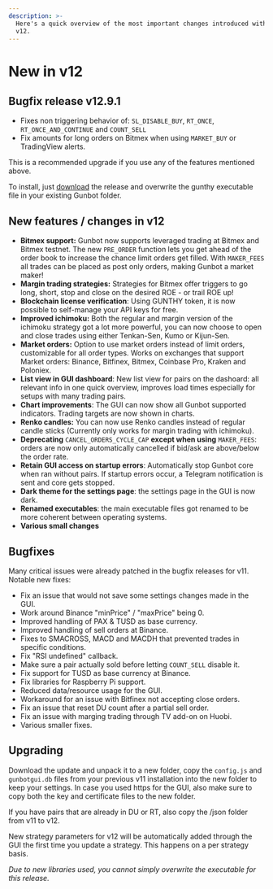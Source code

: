 ```yaml
---
description: >-
  Here's a quick overview of the most important changes introduced with Gunbot
  v12.
---
```


# New in v12

## Bugfix release v12.9.1

* Fixes non triggering behavior of: `SL_DISABLE_BUY`, `RT_ONCE`, `RT_ONCE_AND_CONTINUE` and `COUNT_SELL`
* Fix amounts for long orders on Bitmex when using `MARKET_BUY` or TradingView alerts.

This is a recommended upgrade if you use any of the features mentioned above.

To install, just [download](../../setup-and-general-settings/installation/download.md) the release and overwrite the gunthy executable file in your existing Gunbot folder.

## New features / changes in v12

* **Bitmex support:** Gunbot now supports leveraged trading at Bitmex and Bitmex testnet. The new `PRE_ORDER` function lets you get ahead of the order book to increase the chance limit orders get filled. With `MAKER_FEES` all trades can be placed as post only orders, making Gunbot a market maker!
* **Margin trading strategies:** Strategies for Bitmex offer triggers to go long, short, stop and close on the desired ROE - or trail ROE up!
* **Blockchain license verification**: Using GUNTHY token, it is now possible to self-manage your API keys for free. 
* **Improved ichimoku:** Both the regular and margin version of the ichimoku strategy got a lot more powerful, you can now choose to open and close trades using either Tenkan-Sen, Kumo or Kijun-Sen.
* **Market orders:** Option to use market orders instead of limit orders, customizable for all order types. Works on exchanges that support Market orders: Binance, Bitfinex, Bitmex, Coinbase Pro, Kraken and Poloniex.
* **List view in GUI dashboard**: New list view for pairs on the dashoard: all relevant info in one quick overview, improves load times especially for setups with many trading pairs.
* **Chart improvements**: The GUI can now show all Gunbot supported indicators. Trading targets are now shown in charts.
* **Renko candles:** You can now use Renko candles instead of regular candle sticks \(Currently only works for margin trading with ichimoku\).
* **Deprecating** `CANCEL_ORDERS_CYCLE_CAP` **except when using** `MAKER_FEES`: orders are now only automatically cancelled if bid/ask are above/below the order rate.
* **Retain GUI access on startup errors**: Automatically stop Gunbot core when ran without pairs. If startup errors occur, a Telegram notification is sent and core gets stopped.
* **Dark theme for the settings page**: the settings page in the GUI is now dark.
* **Renamed executables**: the main executable files got renamed to be more coherent between operating systems.
* **Various small changes**

## **Bugfixes**

Many critical issues were already patched in the bugfix releases for v11. Notable new fixes:

* Fix an issue that would not save some settings changes made in the GUI.
* Work around Binance "minPrice" / "maxPrice" being 0.
* Improved handling of PAX & TUSD as base currency.
* Improved handling of sell orders at Binance.
* Fixes to SMACROSS, MACD and MACDH that prevented trades in specific conditions.
* Fix "RSI undefined" callback.
* Make sure a pair actually sold before letting `COUNT_SELL` disable it.
* Fix support for TUSD as base currency at Binance.
* Fix libraries for Raspberry Pi support.
* Reduced data/resource usage for the GUI.
* Workaround for an issue with Bitfinex not accepting close orders.
* Fix an issue that reset DU count after a partial sell order.
* Fix an issue with marging trading through TV add-on on Huobi.
* Various smaller fixes.

## **Upgrading**

Download the update and unpack it to a new folder, copy the `config.js` and `gunbotgui.db` files from your previous v11 installation into the new folder to keep your settings. In case you used https for the GUI, also make sure to copy both the key and certificate files to the new folder.

If you have pairs that are already in DU or RT, also copy the /json folder from v11 to v12.

New strategy parameters for v12 will be automatically added through the GUI the first time you update a strategy. This happens on a per strategy basis.

_Due to new libraries used, you cannot simply overwrite the executable for this release._

